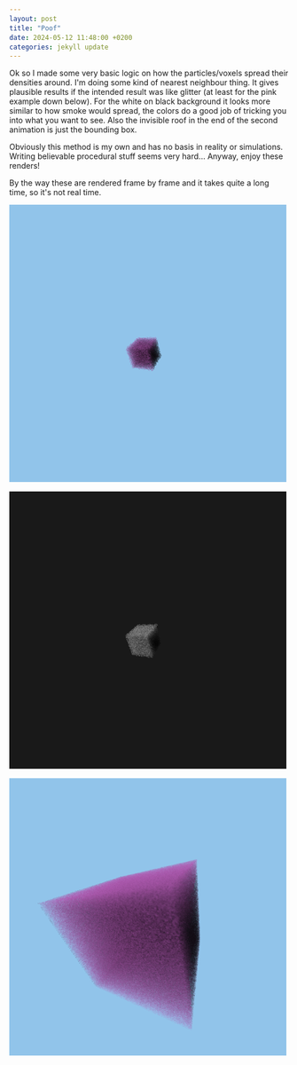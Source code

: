 ```yaml
---
layout: post
title: "Poof"
date: 2024-05-12 11:48:00 +0200
categories: jekyll update
---
```


Ok so I made some very basic logic on how the particles/voxels spread their densities around. I'm doing some kind of nearest neighbour thing. It gives plausible results if the intended result was like glitter (at least for the pink example down below). For the white on black background it looks more similar to how smoke would spread, the colors do a good job of tricking you into what you want to see. Also the invisible roof in the end of the second animation is just the bounding box.

Obviously this method is my own and has no basis in reality or simulations. Writing believable procedural stuff seems very hard... Anyway, enjoy these renders!

By the way these are rendered frame by frame and it takes quite a long time, so it's not real time.

![Alt text](/images/poof.gif)

![Alt text](/images/smoke.gif)

![Alt text](/images/idissapear.gif)
